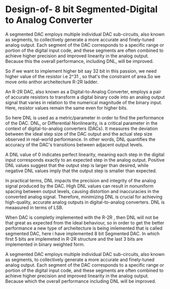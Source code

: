# Design-of- 8 bit Segmented-Digital to Analog Converter

A segmented DAC employs multiple individual DAC sub-circuits, also known as segments, to collectively generate a more accurate and finely-tuned analog output. Each segment of the DAC corresponds to a specific range or portion of the digital input code, and these segments are often combined to achieve higher precision and improved linearity in the analog output. Because this the overall performance, including DNL, will be improved.

So if we want to implement higher bit say 32 bit in this passion, we need higher value of the resistor i.e 2^31 , so that's the constraint of area.So we move onto anthor archeitecture R-2R ladder.


An R-2R DAC, also known as a Digital-to-Analog Converter, employs a pair of accurate resistors to transform a digital binary code into an analog output signal that varies in relation to the numerical magnitude of the binary input. Here, resistor values remain the same even for higher bits.

So here DNL is used as a metric/parameter in order to find the performance of the DAC. DNL, or Differential Nonlinearity, is a critical parameter in the context of digital-to-analog converters (DACs). It measures the deviation between the ideal step size of the DAC output and the actual step size observed in real-world performance. In other words, DNL quantifies the accuracy of the DAC's transitions between adjacent output levels.

A DNL value of 0 indicates perfect linearity, meaning each step in the digital input corresponds exactly to an expected step in the analog output. Positive DNL values suggest that the output step is larger than desired, while negative DNL values imply that the output step is smaller than expected.

In practical terms, DNL impacts the precision and integrity of the analog signal produced by the DAC. High DNL values can result in nonuniform spacing between output levels, causing distortion and inaccuracies in the converted analog signal. Therefore, minimizing DNL is crucial for achieving high-quality, accurate analog outputs in digital-to-analog converters. DNL is meaasured in terms of LSB.

When DAC is completly implemented with the R-2R , then DNL will not be that great as expected from the ideal behaviour, so in order to get the better performance a new type of archeitecture is being imlemented that is called segmented DAC, here i have implemented 8 bit Segmented DAC. In which first 5 bits are implemeted in R-2R structure and the last 3 bits are implemented in binary weighted form.

A segmented DAC  employs multiple individual DAC sub-circuits, also known as segments, to collectively generate a more accurate and finely-tuned analog output. Each segment of the DAC corresponds to a specific range or portion of the digital input code, and these segments are often combined to achieve higher precision and improved linearity in the analog output. Because which the overall performance including DNL will be improved.
